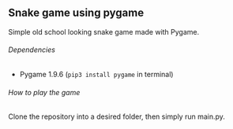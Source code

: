 ## **Snake** game using pygame

Simple old school looking snake game made with Pygame.

###### Dependencies
- Pygame 1.9.6 (```pip3 install pygame``` in terminal)

###### How to play the game
Clone the repository into a desired folder, then simply run main.py.
